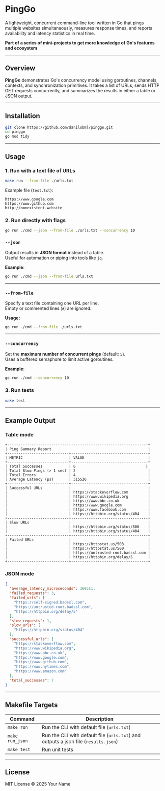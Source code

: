 # PingGo

A lightweight, concurrent command-line tool written in Go that pings multiple websites simultaneously, measures response times, and reports availability and latency statistics in real time.

**Part of a series of mini-projects to get more knowledge of Go's features and ecosystem**

---

## Overview

**PingGo** demonstrates Go's concurrency model using goroutines, channels, contexts, and synchronization primitives. It takes a list of URLs, sends HTTP GET requests concurrently, and summarizes the results in either a table or JSON output.

---

## Installation

```bash
git clone https://github.com/danilobml/pinggo.git
cd pinggo
go mod tidy
```

---

## Usage

### 1. Run with a text file of URLs
```bash
make run --from-file ./urls.txt
```
Example file (`test.txt`):
```
https://www.google.com
https://www.github.com
http://nonexistent.website
```

### 2. Run directly with flags
```bash
go run ./cmd --json --from-file ./urls.txt --concurrency 10
```

### `--json`
Output results in **JSON format** instead of a table.  
Useful for automation or piping into tools like `jq`.

**Example:**
```bash
go run ./cmd --json --from-file urls.txt
```

---

### `--from-file`
Specify a text file containing one URL per line.  
Empty or commented lines (`#`) are ignored.

**Usage:**
```bash
go run ./cmd --from-file ./urls.txt
```

---

### `--concurrency`
Set the **maximum number of concurrent pings** (default: `5`).  
Uses a buffered semaphore to limit active goroutines.

**Example:**
```bash
go run ./cmd --concurrency 10
```

### 3. Run tests
```bash
make test
```

---

## Example Output

### Table mode
```
+----------------------------------------------------------------+
| Ping Summary Report                                            |
+----------------------------+-----------------------------------+
| METRIC                     | VALUE                             |
+----------------------------+-----------------------------------+
| Total Successes            | 6                                |
| Total Slow Pings (> 1 sec) | 2                                 |
| Total Errors               | 4                                 |
| Average Latency (µs)       | 315526                            |
+----------------------------+-----------------------------------+
| Successful URLs            |                                   |
|                            | https://stackoverflow.com         |
|                            | https://www.wikipedia.org         |
|                            | https://www.bbc.co.uk             |
|                            | https://www.google.com            |
|                            | https://www.facebook.com          |
|                            | https://httpbin.org/status/404    |
+----------------------------+-----------------------------------+
| Slow URLs                  |                                   |
|                            | https://httpbin.org/status/500    |
|                            | https://httpbin.org/status/404    |
+----------------------------+-----------------------------------+
| Failed URLs                |                                   |
|                            | https://httpstat.us/503           |
|                            | https://httpstat.us/500           |
|                            | https://untrusted-root.badssl.com |
|                            | https://httpbin.org/delay/5       |
+----------------------------+-----------------------------------+
```

### JSON mode
```json
{
  "average_latency_microseconds": 360511,
  "failed_requests": 3,
  "failed_urls": [
    "https://self-signed.badssl.com",
    "https://untrusted-root.badssl.com",
    "https://httpbin.org/delay/5"
  ],
  "slow_requests": 1,
  "slow_urls": [
    "https://httpbin.org/status/404"
  ],
  "successful_urls": [
    "https://stackoverflow.com",
    "https://www.wikipedia.org",
    "https://www.bbc.co.uk",
    "https://www.google.com",
    "https://www.github.com",
    "https://www.nytimes.com",
    "https://www.amazon.com"
  ],
  "total_successes": 7
}

```

---

## Makefile Targets

| Command | Description |
|----------|-------------|
| `make run` | Run the CLI with default file (`urls.txt`) |
| `make run_json` | Run the CLI with default file (`urls.txt`) and outputs a json file (`results.json`)|
| `make test` | Run unit tests |

---

## License

MIT License © 2025 Your Name
